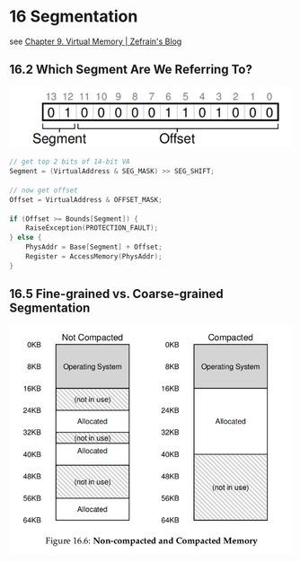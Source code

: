 # 16 Segmentation

see [Chapter 9. Virtual Memory | Zefrain's Blog](https://zefrain.github.io/docs/TOC/computer/system/csapp/part2/ch09#994-fragmentation)

## 16.2 Which Segment Are We Referring To?

![image-20230312014428713](./ch16.assets/image-20230312014428713.png)

```c
// get top 2 bits of 14-bit VA
Segment = (VirtualAddress & SEG_MASK) >> SEG_SHIFT;

// now get offset
Offset = VirtualAddress & OFFSET_MASK;

if (Offset >= Bounds[Segment]) {
    RaiseException(PROTECTION_FAULT);
} else {
    PhysAddr = Base[Segment] + Offset;
    Register = AccessMemory(PhysAddr);
}
```

## 16.5 Fine-grained vs. Coarse-grained Segmentation

![image-20230312015310284](./ch16.assets/image-20230312015310284.png)
